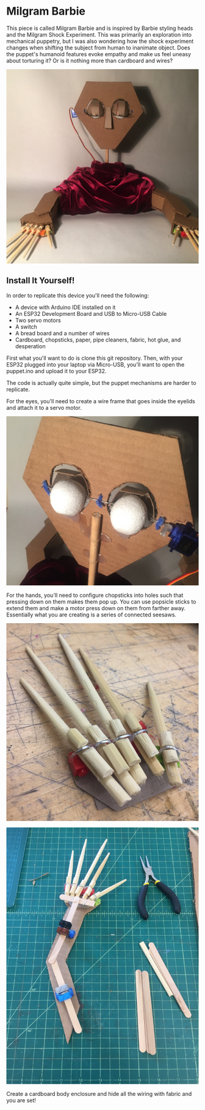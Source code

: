 # Milgram Barbie

This piece is called Milgram Barbie and is inspired by Barbie styling heads and the Milgram Shock Experiment. This was primarily an exploration into mechanical puppetry, but I was also wondering how the shock experiment changes when shifting the subject from human to inanimate object. Does the puppet's humanoid features evoke empathy and make us feel uneasy about torturing it? Or is it nothing more than cardboard and wires?

![Milgram Barbie Enclosure](https://github.com/XRuiz9/milgram-barbie/blob/master/promo.JPG)

## Install It Yourself!

In order to replicate this device you'll need the following:

- A device with Arduino IDE installed on it
- An ESP32 Development Board and USB to Micro-USB Cable
- Two servo motors
- A switch
- A bread board and a number of wires
- Cardboard, chopsticks, paper, pipe cleaners, fabric, hot glue, and desperation

First what you'll want to do is clone this git repository. Then, with your ESP32 plugged into your laptop via Micro-USB, you'll want to open the puppet.ino and upload it to your ESP32. 

The code is actually quite simple, but the puppet mechanisms are harder to replicate.

For the eyes, you'll need to create a wire frame that goes inside the eyelids and attach it to a servo motor.

![Milgram Barbie Eyes](https://github.com/XRuiz9/milgram-barbie/blob/master/eyes.JPG)

For the hands, you'll need to configure chopsticks into holes such that pressing down on them makes them pop up. You can use popsicle sticks to extend them and make a motor press down on them from farther away. Essentially what you are creating is a series of connected seesaws.

![Milgram Barbie Hand](https://github.com/XRuiz9/milgram-barbie/blob/master/hand.JPG)

![Milgram Barbie Arm](https://github.com/XRuiz9/milgram-barbie/blob/master/arm.JPG)

Create a cardboard body enclosure and hide all the wiring with fabric and you are set!
